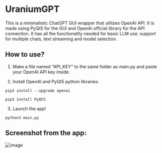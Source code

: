 # UraniumGPT
This is a minimalistic ChatGPT GUI wrapper that utilizes OpenAI API. It is made using PyQt5 for the GUI and OpenAi official library for the API connection. It has all the functionality needed for basic LLM use: support for multiple chats, text streaming and model selection.

## How to use?

1. Make a file named "API_KEY" to the same folder as main.py and paste your OpenAI API key inside. 

2. Install OpenAI and PyQt5 python libraries:

`pip3 install --upgrade openai`

`pip3 install PyQt5`

3. Launch the app!

`python3 main.py`

## Screenshot from the app:

![image](https://github.com/rantalaofficial/UraniumGPT/assets/33716618/f5920a58-25c3-4ccd-913e-1fb149436a1c)








